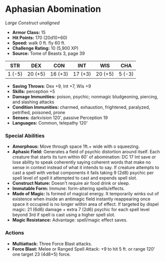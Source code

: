 # Aphasian Abomination

*Large* *Construct* *unaligned*

- **Armor Class:** 15
- **Hit Points:** 170 (20d10+60)
- **Speed:** walk 0 ft. fly 60 ft.
- **Challenge Rating:** 10 (5,900 XP)
- **Source:** Tome of Beasts 3, page 39

| STR | DEX | CON | INT | WIS | CHA |
| --- | --- | --- | --- | --- | --- |
| 1 (-5) | 20 (+5) | 16 (+3) | 17 (+3) | 20 (+5) | 5 (-3) |

- **Saving Throws**: Dex +9, Int +7, Wis +9
- **Skills:** perception +5
- **Damage Immunities:** poison, psychic; nonmagic bludgeoning, piercing, and slashing attacks
- **Condition Immunities:** charmed, exhaustion, frightened, paralyzed, petrified, poisoned, prone
- **Senses:** darkvision 120', passive Perception 19
- **Languages:** Common, telepathy 120'

### Special Abilities

- **Amorphous:** Move through space 1ft.+ wide with o squeezing.
- **Aphasic Field:** Generates a field of psychic distortion around itself. Each creature that starts its turn within 60' of abomination: DC 17 Int save or lose ability to speak coherently saying coherent words that make no sense in context instead of what it intends to say. If creature attempts to cast a spell with verbal components it fails taking 9 (2d8) psychic per spell level of spell it attempted to cast and expends spell slot.
- **Construct Nature:** Doesn't require air food drink or sleep.
- **Immutable Form:** Immune: form-altering spells/effects.
- **Made of Magic:** Is formed of magical energy. It temporarily winks out of existence when inside an antimagic field instantly reappearing once space it occupied is no longer within area of effect. If targeted by dispel magic: 21 (6d6) damage + extra 7 (2d6) psychic for each spell level beyond 3rd if spell is cast using a higher spell slot.
- **Magic Resistance:** Advantage: spell/magic effect saves.

### Actions

- **Multiattack:** Three Force Blast attacks.
- **Force Blast:** Melee or Ranged Spell Attack: +9 to hit 5 ft. or range 120' one target 23 (4d8+5) force.



